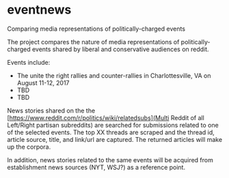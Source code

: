 # eventnews
Comparing media representations of politically-charged events

The project compares the nature of media representations of politically-charged events shared by liberal and conservative audiences on reddit.

Events include:
 * The unite the right rallies and counter-rallies in Charlottesville, VA on August 11-12, 2017
 * TBD
 * TBD
 
News stories shared on the the [https://www.reddit.com/r/politics/wiki/relatedsubs](Multi Reddit of all Left/Right partisan subreddits) are searched for submissions related to one of the selected events. The top XX threads are scraped and the thread id, article source, title, and link/url are captured. The returned articles will make up the corpora. 
  
In addition, news stories related to the same events will be acquired from establishment news sources (NYT, WSJ?) as a reference point.
 
